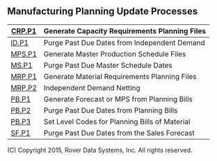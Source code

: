 ## Manufacturing Planning Update Processes
<PageHeader />

| [CRP.P1](../CRP-P1/README.md) | Generate Capacity Requirements Planning Files  |
| ----------------------------- | ---------------------------------------------- |
| [ID.P1](../ID-P1/README.md)   | Purge Past Due Dates from Independent Demand   |
| [MPS.P1](../MPS-P1/README.md) | Generate Master Production Schedule Files      |
| [MS.P1](../MS-P1/README.md)   | Purge Past Due Master Schedule Dates           |
| [MRP.P1](../MRP-P1/README.md) | Generate Material Requirements Planning Files  |
| [MRP.P2](../MRP-P2/README.md) | Independent Demand Netting                     |
| [PB.P1](../PB-P1/README.md)   | Generate Forecast or MPS from Planning Bills   |
| [PB.P2](../PB-P2/README.md)   | Purge Past Due Dates from Planning Bills       |
| [PB.P3](../PB-P3/README.md)   | Set Level Codes for Planning Bills of Material |
| [SF.P1](../SF-P1/README.md)   | Purge Past Due Dates from the Sales Forecast   |

(C) Copyright 2015, Rover Data Systems, Inc.
All rights reserved.
<badge text= "Version 8.10.57 " vertical="middle" />

<PageFooter />
